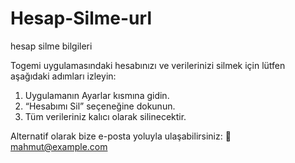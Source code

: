 # Hesap-Silme-url
hesap silme bilgileri


Togemi uygulamasındaki hesabınızı ve verilerinizi silmek için lütfen aşağıdaki adımları izleyin:

1. Uygulamanın Ayarlar kısmına gidin.
2. “Hesabımı Sil” seçeneğine dokunun.
3. Tüm verileriniz kalıcı olarak silinecektir.

Alternatif olarak bize e-posta yoluyla ulaşabilirsiniz:
📧 mahmut@example.com


